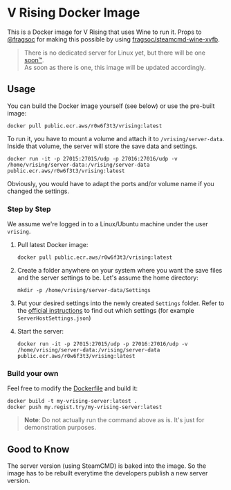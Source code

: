 
# V Rising Docker Image
This is a Docker image for V Rising that uses Wine to run it. Props to [@fragsoc](https://github.com/fragsoc) for making this possible by using [fragsoc/steamcmd-wine-xvfb](https://github.com/FragSoc/steamcmd-wine-xvfb-docker).

> There is no dedicated server for Linux yet, but there will be one [soon™](https://github.com/StunlockStudios/vrising-dedicated-server-instructions/issues/1#issuecomment-1129496258).  
> As soon as there is one, this image will be updated accordingly.

## Usage
You can build the Docker image yourself (see below) or use the pre-built image:

 `docker pull public.ecr.aws/r0w6f3t3/vrising:latest`

To run it, you have to mount a volume and attach it to `/vrising/server-data`.
Inside that volume, the server will store the save data and settings.


`docker run -it -p 27015:27015/udp -p 27016:27016/udp -v /home/vrising/server-data:/vrising/server-data public.ecr.aws/r0w6f3t3/vrising:latest`

Obviously, you would have to adapt the ports and/or volume name if you changed the settings.

### Step by Step

We assume we're logged in to a Linux/Ubuntu machine under the user `vrising`.

1. Pull latest Docker image:

    `docker pull public.ecr.aws/r0w6f3t3/vrising:latest`
2. Create a folder anywhere on your system where you want the save files and the server settings to be. Let's assume the home directory:

    `mkdir -p /home/vrising/server-data/Settings`
3. Put your desired settings into the newly created `Settings` folder. Refer to the [official instructions](https://github.com/StunlockStudios/vrising-dedicated-server-instructions) to find out which settings (for example `ServerHostSettings.json`)
4. Start the server:

    `docker run -it -p 27015:27015/udp -p 27016:27016/udp -v /home/vrising/server-data:/vrising/server-data public.ecr.aws/r0w6f3t3/vrising:latest`

### Build your own

Feel free to modify the [Dockerfile](https://github.com/Ponjimon/vrising-docker/blob/main/Dockerfile) and build it:

```
docker build -t my-vrising-server:latest .
docker push my.regist.try/my-vrising-server:latest
```

> **Note**: Do not actually run the command above as is. It's just for demonstration purposes.

## Good to Know

The server version (using SteamCMD) is baked into the image. So the image has to be rebuilt everytime the developers publish a new server version.